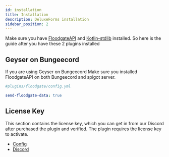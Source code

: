 ```yaml
---
id: installation
title: Installation
description: DeluxeForms installation
sidebar_position: 2
---
```

Make sure you have [FloodgateAPI](https://geysermc.org/download) and [Kotlin-stdlib](https://www.spigotmc.org/resources/kotlin-stdlib.80808/) installed. So here is the guide after you have these 2 plugins installed

## Geyser on Bungeecord
If you are using Geyser on Bungeecord Make sure you installed FloodgateAPI on both Bungeecord and spigot server.

```yaml
#plugins/floodgate/config.yml

send-floodgate-data: true
```

## License Key
This section contains the license key, which you can get in from our Discord after purchased the plugin and verified. The plugin requires the license key to activate.

* [Config](./Configurations/config)
* [Discord](https://minevn.studio/discord)
